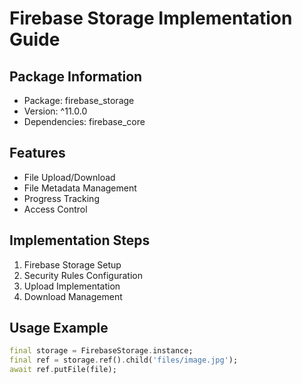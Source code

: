 # Firebase Storage Implementation Guide

## Package Information
- Package: firebase_storage
- Version: ^11.0.0
- Dependencies: firebase_core

## Features
- File Upload/Download
- File Metadata Management
- Progress Tracking
- Access Control

## Implementation Steps
1. Firebase Storage Setup
2. Security Rules Configuration
3. Upload Implementation
4. Download Management

## Usage Example
```dart
final storage = FirebaseStorage.instance;
final ref = storage.ref().child('files/image.jpg');
await ref.putFile(file);